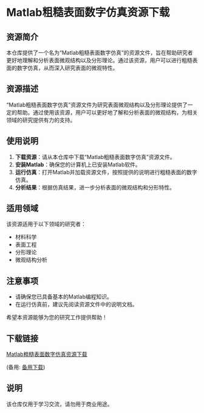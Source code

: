 # Matlab粗糙表面数字仿真资源下载

## 资源简介

本仓库提供了一个名为“Matlab粗糙表面数字仿真”的资源文件，旨在帮助研究者更好地理解和分析表面微观结构以及分形理论。通过该资源，用户可以进行粗糙表面的数字仿真，从而深入研究表面的微观特性。

## 资源描述

“Matlab粗糙表面数字仿真”资源文件为研究表面微观结构以及分形理论提供了一定的帮助。通过使用该资源，用户可以更好地了解和分析表面的微观结构，为相关领域的研究提供有力的支持。

## 使用说明

1. **下载资源**：请从本仓库中下载“Matlab粗糙表面数字仿真”资源文件。
2. **安装Matlab**：确保您的计算机上已安装Matlab软件。
3. **运行仿真**：打开Matlab并加载资源文件，按照提供的说明进行粗糙表面的数字仿真。
4. **分析结果**：根据仿真结果，进一步分析表面的微观结构和分形特性。

## 适用领域

该资源适用于以下领域的研究者：
- 材料科学
- 表面工程
- 分形理论
- 微观结构分析

## 注意事项

- 请确保您已具备基本的Matlab编程知识。
- 在运行仿真前，建议先阅读资源文件中的说明文档。

希望本资源能够为您的研究工作提供帮助！

## 下载链接
[Matlab粗糙表面数字仿真资源下载](https://pan.quark.cn/s/adc7e709ed6f) 

(备用: [备用下载](https://pan.baidu.com/s/1EwsTAeITsxbvPGkwI8Aj7g?pwd=1234))

## 说明

该仓库仅用于学习交流，请勿用于商业用途。
